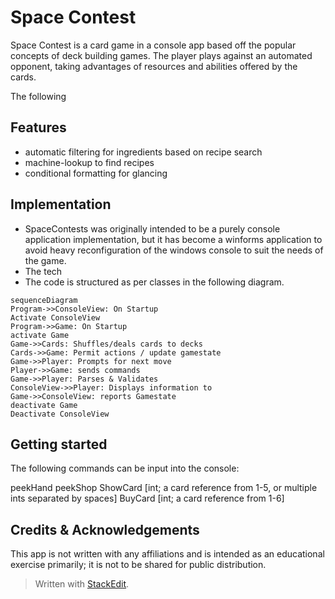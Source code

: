 # Space Contest

Space Contest is a card game in a console app based off the popular concepts of deck building games. The player plays against an automated opponent, taking advantages of resources and abilities offered by the cards. 

The following

## Features


 - automatic filtering for ingredients based on recipe search
 - machine-lookup to find recipes
 - conditional formatting for glancing 

## Implementation

 - SpaceContests was originally intended to be a purely console application implementation, but it has become a winforms application to avoid heavy reconfiguration of the windows console to suit the needs of the game.
 - The tech 
 - The code is structured as per classes in the following diagram.
```mermaid
sequenceDiagram
Program->>ConsoleView: On Startup
Activate ConsoleView
Program->>Game: On Startup
activate Game
Game->>Cards: Shuffles/deals cards to decks
Cards->>Game: Permit actions / update gamestate
Game->>Player: Prompts for next move
Player->>Game: sends commands
Game->>Player: Parses & Validates 
ConsoleView->>Player: Displays information to   
Game->>ConsoleView: reports Gamestate
deactivate Game
Deactivate ConsoleView
```
## Getting started

The following commands can be input into the console:

peekHand
peekShop
ShowCard [int; a card reference from 1-5, or multiple ints separated by spaces]
BuyCard [int; a card reference from 1-6]

## Credits & Acknowledgements

This app is not written with any affiliations and is intended as an educational exercise primarily; it is not to be shared for public distribution. 




> Written with [StackEdit](https://stackedit.io/).
<!--stackedit_data:
eyJoaXN0b3J5IjpbMTY1OTYxOTgzMCwtMTQ5OTA5NjEwNV19
-->